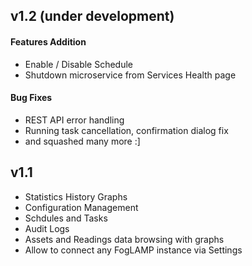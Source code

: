 ## v1.2 (under development)

#### Features Addition

* Enable / Disable Schedule
* Shutdown microservice from Services Health page

#### Bug Fixes

* REST API error handling
* Running task cancellation, confirmation dialog fix
* and squashed many more :]

## v1.1

* Statistics History Graphs
* Configuration Management 
* Schdules and Tasks
* Audit Logs
* Assets and Readings data browsing with graphs
* Allow to connect any FogLAMP instance via Settings


